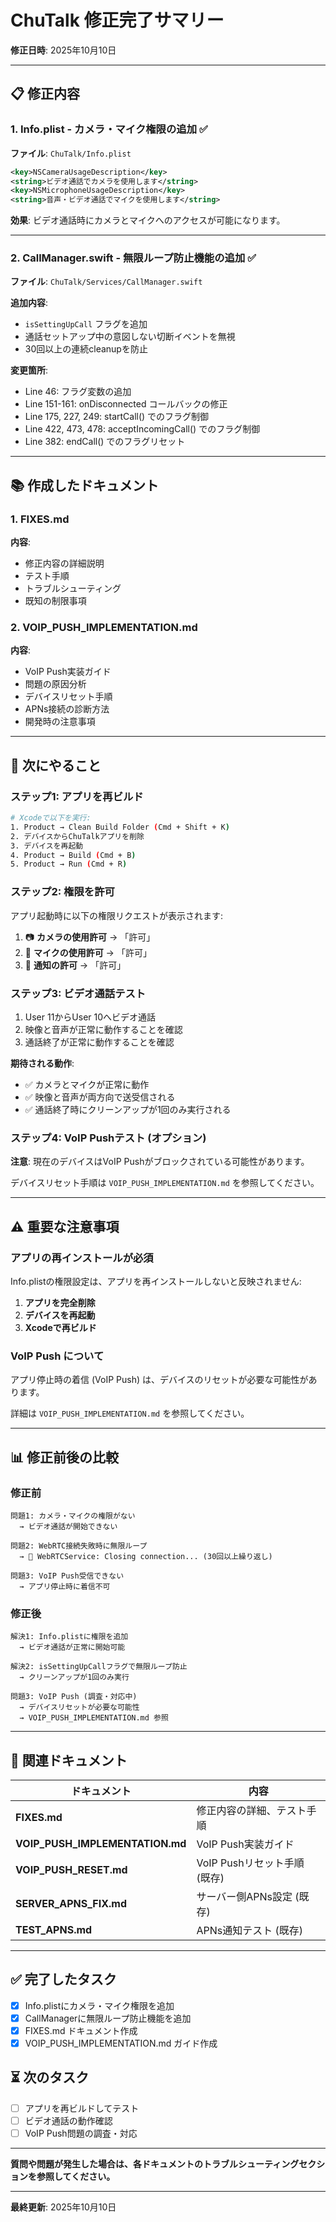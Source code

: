 # ChuTalk 修正完了サマリー

**修正日時**: 2025年10月10日

---

## 📋 修正内容

### 1. Info.plist - カメラ・マイク権限の追加 ✅

**ファイル**: `ChuTalk/Info.plist`

```xml
<key>NSCameraUsageDescription</key>
<string>ビデオ通話でカメラを使用します</string>
<key>NSMicrophoneUsageDescription</key>
<string>音声・ビデオ通話でマイクを使用します</string>
```

**効果**: ビデオ通話時にカメラとマイクへのアクセスが可能になります。

---

### 2. CallManager.swift - 無限ループ防止機能の追加 ✅

**ファイル**: `ChuTalk/Services/CallManager.swift`

**追加内容**:
- `isSettingUpCall` フラグを追加
- 通話セットアップ中の意図しない切断イベントを無視
- 30回以上の連続cleanupを防止

**変更箇所**:
- Line 46: フラグ変数の追加
- Line 151-161: onDisconnected コールバックの修正
- Line 175, 227, 249: startCall() でのフラグ制御
- Line 422, 473, 478: acceptIncomingCall() でのフラグ制御
- Line 382: endCall() でのフラグリセット

---

## 📚 作成したドキュメント

### 1. FIXES.md
**内容**:
- 修正内容の詳細説明
- テスト手順
- トラブルシューティング
- 既知の制限事項

### 2. VOIP_PUSH_IMPLEMENTATION.md
**内容**:
- VoIP Push実装ガイド
- 問題の原因分析
- デバイスリセット手順
- APNs接続の診断方法
- 開発時の注意事項

---

## 🚀 次にやること

### ステップ1: アプリを再ビルド

```bash
# Xcodeで以下を実行:
1. Product → Clean Build Folder (Cmd + Shift + K)
2. デバイスからChuTalkアプリを削除
3. デバイスを再起動
4. Product → Build (Cmd + B)
5. Product → Run (Cmd + R)
```

### ステップ2: 権限を許可

アプリ起動時に以下の権限リクエストが表示されます:
1. 📷 **カメラの使用許可** → 「許可」
2. 🎤 **マイクの使用許可** → 「許可」
3. 🔔 **通知の許可** → 「許可」

### ステップ3: ビデオ通話テスト

1. User 11からUser 10へビデオ通話
2. 映像と音声が正常に動作することを確認
3. 通話終了が正常に動作することを確認

**期待される動作**:
- ✅ カメラとマイクが正常に動作
- ✅ 映像と音声が両方向で送受信される
- ✅ 通話終了時にクリーンアップが1回のみ実行される

### ステップ4: VoIP Pushテスト (オプション)

**注意**: 現在のデバイスはVoIP Pushがブロックされている可能性があります。

デバイスリセット手順は `VOIP_PUSH_IMPLEMENTATION.md` を参照してください。

---

## ⚠️ 重要な注意事項

### アプリの再インストールが必須

Info.plistの権限設定は、アプリを再インストールしないと反映されません:

1. **アプリを完全削除**
2. **デバイスを再起動**
3. **Xcodeで再ビルド**

### VoIP Push について

アプリ停止時の着信 (VoIP Push) は、デバイスのリセットが必要な可能性があります。

詳細は `VOIP_PUSH_IMPLEMENTATION.md` を参照してください。

---

## 📊 修正前後の比較

### 修正前
```
問題1: カメラ・マイクの権限がない
  → ビデオ通話が開始できない

問題2: WebRTC接続失敗時に無限ループ
  → 🔵 WebRTCService: Closing connection... (30回以上繰り返し)

問題3: VoIP Push受信できない
  → アプリ停止時に着信不可
```

### 修正後
```
解決1: Info.plistに権限を追加
  → ビデオ通話が正常に開始可能

解決2: isSettingUpCallフラグで無限ループ防止
  → クリーンアップが1回のみ実行

問題3: VoIP Push (調査・対応中)
  → デバイスリセットが必要な可能性
  → VOIP_PUSH_IMPLEMENTATION.md 参照
```

---

## 📖 関連ドキュメント

| ドキュメント | 内容 |
|------------|------|
| **FIXES.md** | 修正内容の詳細、テスト手順 |
| **VOIP_PUSH_IMPLEMENTATION.md** | VoIP Push実装ガイド |
| **VOIP_PUSH_RESET.md** | VoIP Pushリセット手順 (既存) |
| **SERVER_APNS_FIX.md** | サーバー側APNs設定 (既存) |
| **TEST_APNS.md** | APNs通知テスト (既存) |

---

## ✅ 完了したタスク

- [x] Info.plistにカメラ・マイク権限を追加
- [x] CallManagerに無限ループ防止機能を追加
- [x] FIXES.md ドキュメント作成
- [x] VOIP_PUSH_IMPLEMENTATION.md ガイド作成

## ⏳ 次のタスク

- [ ] アプリを再ビルドしてテスト
- [ ] ビデオ通話の動作確認
- [ ] VoIP Push問題の調査・対応

---

**質問や問題が発生した場合は、各ドキュメントのトラブルシューティングセクションを参照してください。**

---

**最終更新**: 2025年10月10日
